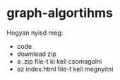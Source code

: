 # graph-algortihms

Hogyan nyisd meg:
- code
- download zip
- a .zip file-t ki kell csomagolni
- az index.html file-t kell megnyitni
